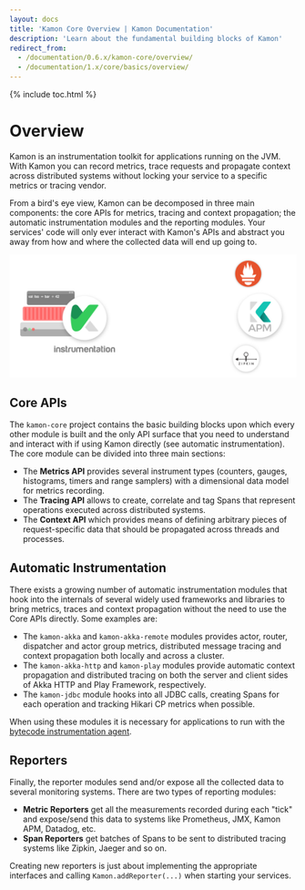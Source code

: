 ```yaml
---
layout: docs
title: 'Kamon Core Overview | Kamon Documentation'
description: 'Learn about the fundamental building blocks of Kamon'
redirect_from:
  - /documentation/0.6.x/kamon-core/overview/
  - /documentation/1.x/core/basics/overview/
---
```


{% include toc.html %}

Overview
========

Kamon is an instrumentation toolkit for applications running on the JVM. With Kamon you can record metrics, trace
requests and propagate context across distributed systems without locking your service to a specific metrics or tracing
vendor.

From a bird's eye view, Kamon can be decomposed in three main components: the core APIs for metrics, tracing and context
propagation; the automatic instrumentation modules and the reporting modules. Your services' code will only ever
interact with Kamon's APIs and abstract you away from how and where the collected data will end up going to.


<img class="img-fluid mx-auto d-block" src="/assets/img/kamon-animation.svg">

## Core APIs

The `kamon-core` project contains the basic building blocks upon which every other module is built and the only API
surface that you need to understand and interact with if using Kamon directly (see automatic instrumentation). The core
module can be divided into three main sections:
  - The **Metrics API** provides several instrument types (counters, gauges, histograms, timers and range samplers) with
    a dimensional data model for metrics recording.
  - The **Tracing API** allows to create, correlate and tag Spans that represent operations executed across distributed
    systems.
  - The **Context API** which provides means of defining arbitrary pieces of request-specific data that should be
    propagated across threads and processes.


## Automatic Instrumentation

There exists a growing number of automatic instrumentation modules that hook into the internals of several widely used
frameworks and libraries to bring metrics, traces and context propagation without the need to use the Core APIs
directly. Some examples are:
  - The `kamon-akka` and `kamon-akka-remote` modules provides actor, router, dispatcher and actor group metrics,
    distributed message tracing and context propagation both locally and across a cluster.
  - The `kamon-akka-http` and `kamon-play` modules provide automatic context propagation and distributed tracing on both
    the server and client sides of Akka HTTP and Play Framework, respectively.
  - The `kamon-jdbc` module hooks into all JDBC calls, creating Spans for each operation and tracking Hikari CP metrics
    when possible.

When using these modules it is necessary for applications to run with the [bytecode instrumentation agent][agent].

## Reporters

Finally, the reporter modules send and/or expose all the collected data to several monitoring systems. There are two
types of reporting modules:
  - **Metric Reporters** get all the measurements recorded during each "tick" and expose/send this data to systems like
    Prometheus, JMX, Kamon APM, Datadog, etc.
  - **Span Reporters** get batches of Spans to be sent to distributed tracing systems like Zipkin, Jaeger and so on.

Creating new reporters is just about implementing the appropriate interfaces and calling `Kamon.addReporter(...)` when
starting your services.


[agent]: ../guides/setting-up-the-agent/
